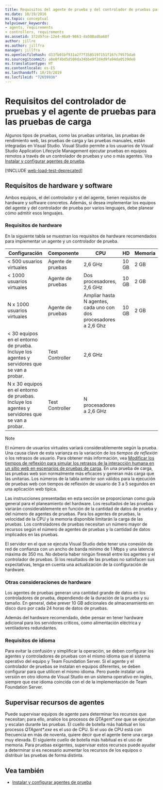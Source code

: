 ```yaml
---
title: Requisitos del agente de prueba y del controlador de pruebas para pruebas de carga
ms.date: 10/19/2016
ms.topic: conceptual
helpviewer_keywords:
- agents, requirements
- controllers, requirements
ms.assetid: 372d97ce-12e4-46a9-9863-da508adba68f
author: jillre
ms.author: jillfra
manager: jillfra
ms.openlocfilehash: d33fb01bf931a2f7f3585197151f167c79575da6
ms.sourcegitcommit: a8e8f4bd5d508da34bbe9f2d4d9fa94da0539de0
ms.translationtype: HT
ms.contentlocale: es-ES
ms.lasthandoff: 10/19/2019
ms.locfileid: "72659936"
---
```

# <a name="test-controller-and-test-agent-requirements-for-load-testing"></a>Requisitos del controlador de pruebas y el agente de pruebas para las pruebas de carga

Algunos tipos de pruebas, como las pruebas unitarias, las pruebas de rendimiento web, las pruebas de carga y las pruebas manuales, están integradas en Visual Studio. Visual Studio permite a los usuarios de Visual Studio Application Lifecycle Management ejecutar pruebas en equipos remotos a través de un controlador de pruebas y uno o más agentes. Vea [Instalar y configurar agentes de prueba](../test/lab-management/install-configure-test-agents.md).

[!INCLUDE [web-load-test-deprecated](includes/web-load-test-deprecated.md)]

## <a name="hardware-and-software-requirements"></a>Requisitos de hardware y software

Ambos equipos, el del controlador y el del agente, tienen requisitos de hardware y software concretos. Además, si desea implementar los equipos del agente y del controlador de prueba por varios lenguajes, debe planear cómo admitir esos lenguajes.

### <a name="hardware-requirements"></a>Requisitos de hardware

En la siguiente tabla se muestran los requisitos de hardware recomendados para implementar un agente y un controlador de prueba.

|**Configuración**|**Componente**|**CPU**|**HD**|**Memoria**|
|-|-------------------|-|------------|-|
|< 500 usuarios virtuales|Agente de pruebas|2,6 GHz|10 GB|2 GB|
|< 1000 usuarios virtuales|Agente de pruebas|Dos procesadores, 2,6 GHz|10 GB|2 GB|
|N x 1000 usuarios virtuales|Agente de pruebas|Ampliar hasta N agentes, cada uno con dos procesadores a 2,6 Ghz|10 GB|2 GB|
|\< 30 equipos en el entorno de prueba. Incluye los agentes y servidores que se van a probar.|Test Controller|2,6 GHz|||
|N x 30 equipos en el entorno de pruebas. Incluye los agentes y servidores que se van a probar.|Test Controller|N procesadores a 2,6 GHz|||

> [!NOTE]
> El número de usuarios virtuales variará considerablemente según la prueba. Una causa clave de esta varianza es la variación de los *tiempos de reflexión* o los retrasos de usuario. Para obtener más información, vea [Modificar los tiempos de reflexión para simular los retrasos de la interacción humana en un sitio web en escenarios de pruebas de carga](../test/edit-think-times-in-load-test-scenarios.md). En una prueba de carga, las pruebas web son normalmente más eficaces y generan más carga que las unitarias. Los números de la tabla anterior son válidos para la ejecución de pruebas web con tiempos de reflexión de usuario de 3 a 5 segundos en una aplicación web típica.

Las instrucciones presentadas en esta sección se proporcionan como guía general para el planeamiento del hardware. Los resultados de las pruebas variarán considerablemente en función de la cantidad de datos de prueba y del número de agentes de pruebas. Para los agentes de pruebas, la velocidad de la CPU y la memoria disponible limitarán la carga de las pruebas. Los controladores de pruebas necesitan un número mayor de recursos según el número de agentes de pruebas y la cantidad de datos implicados en las pruebas.

El servidor en el que se ejecuta Visual Studio debe tener una conexión de red de confianza con un ancho de banda mínimo de 1 Mbps y una latencia máxima de 350 ms. No debería haber ningún firewall entre los agentes y el controlador de pruebas. Si los resultados de las pruebas no satisfacen sus expectativas, tenga en cuenta una actualización de la configuración de hardware.

### <a name="additional-hardware-considerations"></a>Otras consideraciones de hardware

Los agentes de pruebas generan una cantidad grande de datos en los controladores de prueba, dependiendo de la duración de la prueba y su tamaño. En general, debe prever 10 GB adicionales de almacenamiento en disco duro por cada 24 horas de datos de pruebas.

Además del hardware recomendado, debe pensar en tener hardware adicional para los servidores críticos, como alimentación eléctrica y ventiladores redundantes.

### <a name="language-requirements"></a>Requisitos de idioma

Para evitar la confusión y simplificar la operación, se deben configurar los agentes y controladores de pruebas con el mismo idioma que el sistema operativo del equipo y Team Foundation Server. Si el agente y el controlador de pruebas se instalan en equipos diferentes, se deben configurar para que utilicen el mismo idioma. Pero puede instalar una versión en otro idioma de Visual Studio en un sistema operativo en inglés, siempre que ese idioma coincida con el de la implementación de Team Foundation Server.

## <a name="monitor-agent-resources"></a>Supervisar recursos de agentes

Puede supervisar equipos de agente para determinar los recursos que necesitan; para ello, analice los procesos de *QTAgent\*.exe* que se ejecutan y escalan durante las pruebas. El cuello de botella más habitual en los procesos *QTAgent\*.exe* es el uso de CPU. Si el uso de CPU está con frecuencia en más de noventa, quiere decir que el agente tiene una carga muy elevada. El siguiente cuello de botella más habitual es el uso de memoria. Para pruebas exigentes, supervisar estos recursos puede ayudar a determinar si es necesario aumentar los recursos de los equipos o distribuir las pruebas de forma distinta.

## <a name="see-also"></a>Vea también

- [Instalar y configurar agentes de prueba](../test/lab-management/install-configure-test-agents.md)